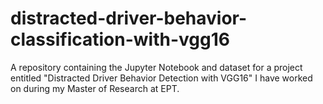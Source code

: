 # distracted-driver-behavior-classification-with-vgg16
A repository containing the Jupyter Notebook and dataset for a project entitled "Distracted Driver Behavior Detection with VGG16" I have worked on during my Master of Research at EPT.
